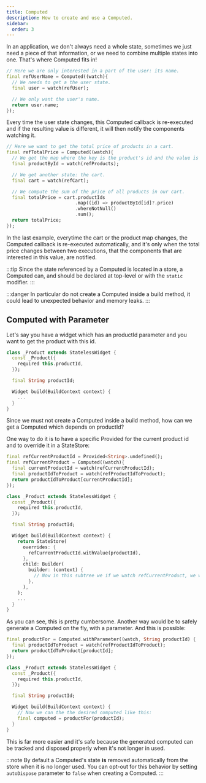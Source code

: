 ```yaml
---
title: Computed
description: How to create and use a Computed.
sidebar:
  order: 3
---
```


In an application, we don't always need a whole state, sometimes we just need a piece of that information, or we need to combine multiple states into one. That's where Computed fits in!

```dart
// Here we are only interested in a part of the user: its name.
final refUserName = Computed((watch){
  // We needs to get a the user state.
  final user = watch(refUser);

  // We only want the user's name.
  return user.name;
});
```

Every time the user state changes, this Computed callback is re-executed and if the resulting value is different, it will then notify the components watching it.

```dart
// Here we want to get the total price of products in a cart.
final refTotalPrice = Computed((watch){
  // We get the map where the key is the product's id and the value is the product.
  final productById = watch(refProducts);

  // We get another state: the cart. 
  final cart = watch(refCart);

  // We compute the sum of the price of all products in our cart.
  final totalPrice = cart.productIds
                         .map((id) => productById[id]?.price)
                         .whereNotNull()
                         .sum();
  return totalPrice;
});
```

In the last example, everytime the cart or the product map changes, the Computed callback is re-executed automatically, and it's only when the total price changes between two executions, that the components that are interested in this value, are notified.

:::tip
Since the state referenced by a Computed is located in a store, a Computed can, and should be declared at top-level or with the `static` modifier.
:::

:::danger
In particular do not create a Computed inside a build method, it could lead to unexpected behavior and memory leaks.
:::

## Computed with Parameter

Let's say you have a widget which has an productId parameter and you want to get the product with this id.

```dart
class _Product extends StatelessWidget {
  const _Product({
    required this.productId,
  });

  final String productId;

  Widget build(BuildContext context) {
    ...
  }
}
```

Since we must not create a Computed inside a build method, how can we get a Computed which depends on productId?

One way to do it is to have a specific Provided for the current product id and to override it in a StateStore:

```dart
final refCurrentProductId = Provided<String>.undefined();
final refCurrentProduct = Computed((watch){
  final currentProductId = watch(refCurrentProductId);
  final productIdToProduct = watch(refProductIdToProduct);
  return productIdToProduct[currentProductId];
});

class _Product extends StatelessWidget {
  const _Product({
    required this.productId,
  });

  final String productId;

  Widget build(BuildContext context) {
    return StateStore(
      overrides: {
        refCurrentProductId.withValue(productId),
      },
      child: Builder(
        builder: (context) {
          // Now in this subtree we if we watch refCurrentProduct, we will get the currentProduct. 
        },
      ),
    );
    ...
  }
}
```

As you can see, this is pretty cumbersome.
Another way would be to safely generate a Computed on the fly, with a parameter. And this is possible:

```dart
final productFor = Computed.withParameter((watch, String productId) {
  final productIdToProduct = watch(refProductIdToProduct);
  return productIdToProduct[productId];
});

class _Product extends StatelessWidget {
  const _Product({
    required this.productId,
  });

  final String productId;

  Widget build(BuildContext context) {
    // Now we can the the desired computed like this:
    final computed = productFor(productId);
  }
}
```

This is far more easier and it's safe because the generated computed can be tracked and disposed properly when it's not longer in used.

:::note
By default a Computed's state **is** removed automatically from the store when it is no longer used. You can opt-out for this behavior by setting `autoDispose` parameter to `false` when creating a Computed.
:::